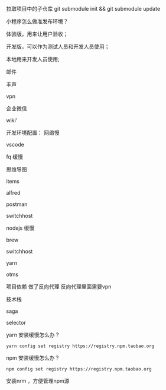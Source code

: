 拉取项目中的子仓库  git submodule init && git submodule update

 



小程序怎么做准发布环境？ 

体验版，用来让用户验收；

开发版，可以作为测试人员和开发人员使用；

本地用来开发人员使用;





邮件 

丰声

vpn

企业微信

wiki'



开发环境配置： 网络慢

vscode 

fq   缓慢

思维导图

items

alfred

postman

switchhost

nodejs 缓慢

brew

switchhost

yarn





otms 

项目依赖 做了反向代理  反向代理里面需要vpn

技术栈

saga

selector



yarn 安装缓慢怎么办？

```
yarn config set registry https://registry.npm.taobao.org
```

npm 安装缓慢怎么办？

```
npm config set registry https://registry.npm.taobao.org
```

安装nrm ，方便管理npm源




